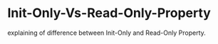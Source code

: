 # Init-Only-Vs-Read-Only-Property
 
explaining of difference between Init-Only and Read-Only Property.
